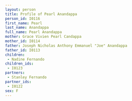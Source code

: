 ```yaml
---
layout: person
title: Profile of Pearl Anandappa
person_id: I0116
first_name: Pearl
last_name: Anandappa
full_name: Pearl Anandappa
mother: Grace Vivien Pearl Candappa
mother_id: I0114
father: Joseph Nicholas Anthony Emmanuel "Joe" Anandappa
father_id: I0113
children:
 - Nadine Fernando
children_ids:
 - I0123
partners:
 - Stanley Fernando
partner_ids:
 - I0122
sex: F
---
```


